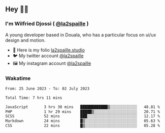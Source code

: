 ## Hey 👋🏾
### I'm Wilfried Djossi ( <a href="https://twitter.com/la2spaille/" target="_blank">@la2spaille</a> )
A young developer based in Douala, who has a particular focus on ui/ux design and motion.

- 🎨 Here is my folio [la2spaille.studio](https://la2spaille.studio/)
- 🐦 My twitter account [@la2spaille](https://twitter.com/la2spaille/)
- 🖼 My instagram account [@la2spaille](https://www.instagram.com/la2spaille/)

### Wakatime
<!--START_SECTION:waka-->

```txt
From: 25 June 2023 - To: 02 July 2023

Total Time: 7 hrs 11 mins

JavaScript       3 hrs 30 mins   ████████████▒░░░░░░░░░░░░   48.81 %
PHP              1 hr 29 mins    █████▒░░░░░░░░░░░░░░░░░░░   20.71 %
SCSS             52 mins         ███░░░░░░░░░░░░░░░░░░░░░░   12.17 %
Markdown         24 mins         █▒░░░░░░░░░░░░░░░░░░░░░░░   05.63 %
CSS              22 mins         █▒░░░░░░░░░░░░░░░░░░░░░░░   05.28 %
```

<!--END_SECTION:waka-->
<!--
**la2spaille/la2spaille** is a ✨ _special_ ✨ repository because its `README.md` (this file) appears on your GitHub profile.

Here are some ideas to get you started:

- 🔭 I’m currently working on ...
- 🌱 I’m currently learning ...
- 👯 I’m looking to collaborate on ...
- 🤔 I’m looking for help with ...
- 💬 Ask me about ...
- 📫 How to reach me: ...
- 😄 Pronouns: ...
- ⚡ Fun fact: ...
-->
